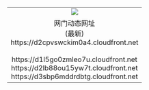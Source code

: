 ﻿<table>
  <tr></tr>
  <tr><td colspan=2 align=center><img src="https://d2cpvswckim0a4.cloudfront.net/Up/oGate.jpg" /></td></tr>
  <tr><td colspan=2 align=center>网门动态网址<br/>(最新)
<br>https://d2cpvswckim0a4.cloudfront.net
<br/>
<br>https://d1l5go0zmleo7u.cloudfront.net
<br>https://d2lb88ou15yw7t.cloudfront.net
<br>https://d3sbp6mddrdbtg.cloudfront.net
    </td>
  </tr>
</table>
